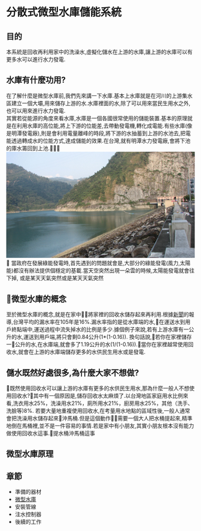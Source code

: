 # 分散式微型水庫儲能系統
## 目的
本系統是回收再利用家中的洗澡水,虛擬化儲水在上游的水庫,讓上游的水庫可以有更多水可以進行水力發電.
## 水庫有什麼功用?
在了解什麼是微型水庫前,我們先來講一下水庫.基本上水庫就是在河川的上游集水區建立一個大壩,用來儲存上游的水.水庫裡面的水,除了可以用來當民生用水之外,也可以用來進行水力發電.     
其實若從能源的角度來看水庫,水庫是一個各國很常使用的儲能裝置.基本的原理就是在利用水庫的高位能,將上下游的位能差,去帶動發電機,轉化成電能.有些水庫(像是明潭發電廠),則是會利用電量離峰的時段,將下游的水抽蓄到上游的水池去,把電能透過轉成水的位能方式,達成儲能的效果.在台灣,就有明潭水力發電廠,會將下池的庫水籌回到上池.        
![](img/Mingtan-Power-Station.jpg)

當政府在發展綠能發電時,首先遇到的問題就會是,大部分的綠能發電(風力,太陽能)都沒有辦法提供個穩定的基載.當天空突然出現一朵雲的時候,太陽能發電就會往下掉, 或是某天天氣突然或是某天天氣突然
## 微型水庫的概念
至於微型水庫的概念,就是在家中將家裡的回收水儲存起來再利用.根據[新聞](http://news.ltn.com.tw/news/focus/paper/1150151)的報導,台灣平均的漏水率在105年是16%.漏水率指的是從水庫端的水,在運送水到用戶終點端中,運送過程中流失掉水的比例是多少.據個例子來說,若有上游水庫有一公升的水,運送到用戶端,將只會剩0.84公升(1*(1-0.16)).
換句話說,若你在家裡儲存一公升的水,在水庫端,就會多了1.19公升的水(1/(1-0.16)).當你在家裡越常使用回收水,就會在上游的水庫端儲存更多的水供民生用水或是發電.


## 儲水既然好處很多,為什麼大家不想做?
既然使用回收水可以讓上游的水庫有更多的水供民生用水,那為什麼一般人不想使用回收水?其中有一個原因是,儲存回收水太麻煩了.以台灣地區家庭用水比例來看,洗衣用水25%，洗澡用水21%，廁所用水21%，廚房用水25%，其他（洗手、洗臉等)8%. 若要大量地重複使用回收水,在考量用水地點的區域性後,一般人通常會把洗澡用水儲存起來沖馬桶.但是這個動作需要一個大人把水桶提起來,精準地倒在馬桶裡,並不是一件容易的事情.若是家中有小朋友,其實小朋友根本沒有能力做使用回收水這事.提水桶沖馬桶這事

## 微型水庫原理


## 章節
- 準備的器材
- [微型水庫](./reservoir)
- 安裝管線
- 注水控制器 
- 後續的工作
